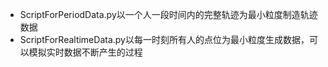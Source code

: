 + ScriptForPeriodData.py以一个人一段时间内的完整轨迹为最小粒度制造轨迹数据
+ ScriptForRealtimeData.py以每一时刻所有人的点位为最小粒度生成数据，可以模拟实时数据不断产生的过程